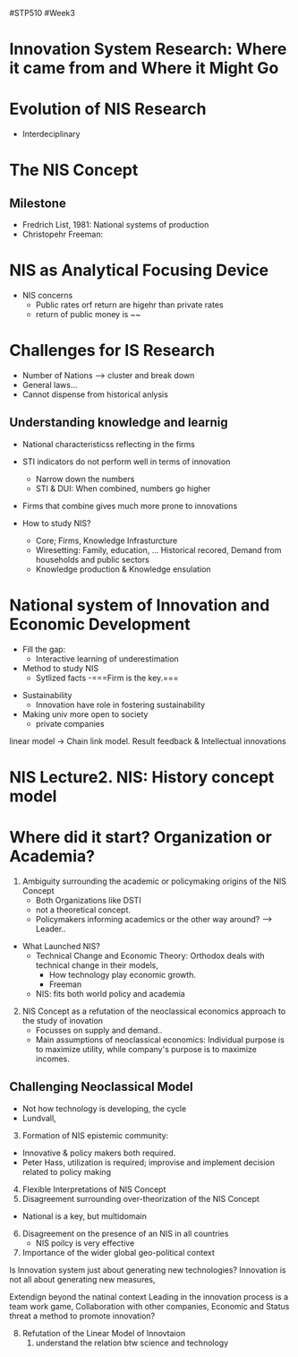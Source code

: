#STP510 #Week3
# Innovation System Research: Where it came from and Where it Might Go

# Evolution of NIS Research
- Interdeciplinary 


# The NIS Concept
## Milestone
* Fredrich List, 1981: National systems of production
* Christopehr Freeman: 


# NIS as Analytical Focusing Device
* NIS concerns
	* Public rates orf return are higehr than private rates
	* return of public money is ~~

# Challenges for IS Research
* Number of Nations --> cluster and break down 
* General laws... 
* Cannot dispense from historical anlysis 
## Understanding knowledge and learnig 
* National characteristicss reflecting in the firms 

* STI indicators do not perform well in terms of innovation
	* Narrow down the numbers
	* STI & DUI: When combined, numbers go higher 
* Firms that combine gives much more prone to innovations
* How to study NIS?
	* Core; Firms, Knowledge Infrasturcture
	* Wiresetting: Family, education, ... Historical recored, Demand from households and public sectors 
	* Knowledge production & Knowledge ensulation 

# National system of Innovation and Economic Development
- Fill the gap:
	- Interactive learning of underestimation 
- Method to study NIS
	- Sytlized facts
		-===Firm is the key.===
* Sustainability 
	* Innovation have role in fostering sustainability 
* Making univ more open to society
	* private companies

linear model -> Chain link model. Result feedback & Intellectual innovations 

# NIS Lecture2. NIS: History concept model 

# Where did it start? Organization or Academia?
1) Ambiguity surrounding the academic or policymaking origins of the NIS Concept 
	* Both Organizations like DSTI
	* not a theoretical concept.
	* Policymakers informing academics or the other way around? --> Leader.. 
* What Launched NIS? 
	* Technical Change and Economic Theory: Orthodox deals with technical change in their models, 
		* How technology play economic growth.
		* Freeman
	* NIS: fits both world policy and academia
2) NIS Concept as a refutation of the neoclassical economics approach to the study of inovation 
	* Focusses on supply and demand.. 
	* Main assumptions of neoclassical economics: Individual purpose is to maximize utility, while company's purpose is to maximize incomes. 

## Challenging Neoclassical Model
* Not how technology is developing, the cycle 
* Lundvall, 

3) Formation of NIS epistemic community: 
* Innovative & policy makers both required. 
* Peter Hass, utilization is required; improvise and implement decision related to policy making

4) Flexible Interpretations of NIS Concept
5) Disagreement surrounding over-theorization of the NIS Concept 

* National is a key, but multidomain 


6) Disagreement on the presence of an NIS in all countries
	- NIS poilcy is very effective
7) Importance of the wider global geo-political context 

Is Innovation system just about generating new technologies? 
Innovation is not all about generating new measures, 

Extendign beyond the natinal context
Leading in the innovation process is a team work game, 
	Collaboration with other companies, 
	Economic and Status threat a method to promote innovation?

8) Refutation of the Linear Model of Innovtaion 
	1) understand the relation btw science and technology
